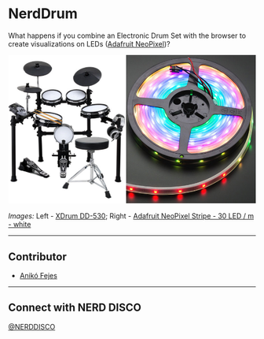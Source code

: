 # NerdDrum

What happens if you combine an Electronic Drum Set with the browser to create visualizations on LEDs ([Adafruit NeoPixel](https://www.adafruit.com/category/168))?

![XDrum DD-530 + Adafruit NeoPixel](https://github.com/NERDDISCO/NerdDrum/blob/master/public/asset/img/xdrum_neopixel.jpg)

_Images:_ Left - [XDrum DD-530](http://www.kirstein.de/E-Drums-Sets/XDrum-DD-530-Mesh-Heads-E-Drum-SET-mit-Hocker-und-Kopfhoerer.html); Right -  [Adafruit NeoPixel Stripe - 30 LED / m - white](https://www.adafruit.com/products/1376)

---

## Contributor

* [Anikó Fejes](https://twitter.com/hubudibu)

---

## Connect with NERD DISCO

[@NERDDISCO](https://twitter.com/NERDDISCO)
